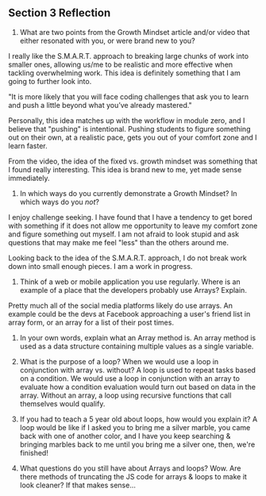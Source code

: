 ## Section 3 Reflection

1. What are two points from the Growth Mindset article and/or video that either resonated with you, or were brand new to you?

I really like the S.M.A.R.T. approach to breaking large chunks of work into smaller ones, allowing us/me to be realistic and more effective when tackling overwhelming work. This idea is definitely something that I am going to further look into.

"It is more likely that you will face coding challenges that ask you to learn and push a little beyond what you’ve already mastered."

Personally, this idea matches up with the workflow in module zero, and I believe that "pushing" is intentional. Pushing students to figure something out on their own, at a realistic pace, gets you out of your comfort zone and I learn faster.


From the video, the idea of the fixed vs. growth mindset was something that I found really interesting. This idea is brand new to me, yet made sense immediately.


1. In which ways do you currently demonstrate a Growth Mindset? In which ways do you _not_?

I enjoy challenge seeking. I have found that I have a tendency to get bored with something if it does not allow me opportunity to leave my comfort zone and figure something out myself.
I am not afraid to look stupid and ask questions that may make me feel "less" than the others around me.

Looking back to the idea of the S.M.A.R.T. approach, I do not break work down into small enough pieces. I am a work in progress.

1. Think of a web or mobile application you use regularly. Where is an example of a place that the developers probably use Arrays? Explain.

Pretty much all of the social media platforms likely do use arrays. An example could be the devs at Facebook approaching a user's friend list in array form, or an array for a list of their post times.

1. In your own words, explain what an Array method is.
An array method is used as a data structure containing multiple values as a single variable.


1. What is the purpose of a loop? When we would use a loop in conjunction with array vs. without?
A loop is used to repeat tasks based on a condition. We would use a loop in conjunction with an array to evaluate how a condition evaluation would turn out based on data in the array. Without an array, a loop using recursive functions that call themselves would qualify.

1. If you had to teach a 5 year old about loops, how would you explain it?
A loop would be like if I asked you to bring me a silver marble, you came back with one of another color, and I have you keep searching & bringing marbles back to me until you bring me a silver one, then, we're finished!

1. What questions do you still have about Arrays and loops?
Wow. Are there methods of truncating the JS code for arrays & loops to make it look cleaner? If that makes sense...
